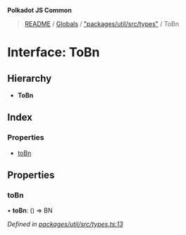 **Polkadot JS Common**

> [README](../README.md) / [Globals](../globals.md) / ["packages/util/src/types"](../modules/_packages_util_src_types_.md) / ToBn

# Interface: ToBn

## Hierarchy

* **ToBn**

## Index

### Properties

* [toBn](_packages_util_src_types_.tobn.md#tobn)

## Properties

### toBn

•  **toBn**: () => BN

*Defined in [packages/util/src/types.ts:13](https://github.com/polkadot-js/common/blob/bd1735ca/packages/util/src/types.ts#L13)*
